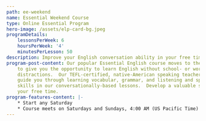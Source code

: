 ```yaml
---
path: ee-weekend
name: Essential Weekend Course
type: Online Essential Program
hero-image: /assets/elp-card-bg.jpeg
programDetails:
    lessonsPerWeek: 6
    hoursPerWeek: '4'
    minutesPerLesson: 50
description: Improve your English conversation ability in your free time!
program-post-content: Our popular Essential English course moves to the weekend
    to give you the opportunity to learn English without school- or work-day
    distractions.  Our TEFL-certified, native-American speaking teachers will
    guide you through learning vocabular, grammar, and listening and speaking
    skills in our conversationally-based lessons.  Develop a valuable skill in
    your free time.
program-features-content: |-
    * Start any Saturday
    * Course meets on Saturdays and Sundays, 4:00 AM (US Pacific Time)
---
```

